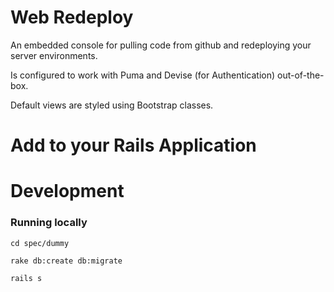 # Web Redeploy

An embedded console for pulling code from github and redeploying your server environments.

Is configured to work with Puma and Devise (for Authentication) out-of-the-box.

Default views are styled using Bootstrap classes.



# Add to your Rails Application




# Development

### Running locally

`cd spec/dummy`

`rake db:create db:migrate`

`rails s`
